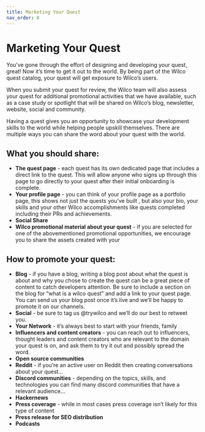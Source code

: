 ```yaml
---
title: Marketing Your Quest
nav_order: 8
---
```


# Marketing Your Quest
You’ve gone through the effort of designing and developing your quest, great! Now it’s time to get it out to the world. By being part of the Wilco quest catalog, your quest will get exposure to Wilco’s users. 

When you submit your quest for review, the Wilco team will also assess your quest for additional promotional activities that we have available, such as a case study or spotlight that will be shared on Wilco’s blog, newsletter, website, social and community. 

Having a quest gives you an opportunity to showcase your development skills to the world while helping people upskill themselves. There are multiple ways you can share the word about your quest with the world. 

## What you should share:
- **The quest page** - each quest has its own dedicated page that includes a direct link to the quest. This will allow anyone who signs up through this page to go directly to your quest after their initial onboarding is complete. 
- **Your profile page** - you can think of your profile page as a portfolio page, this shows not just the quests you’ve built , but also your bio, your skills and your other Wilco accomplishments like quests completed including their PRs and achievements. 
- **Social Share** 
- **Wilco promotional material about your quest** - if you are selected for one of the abovementioned promotional opportunities, we encourage you to share the assets created with your 

## How to promote your quest:
- **Blog** - if you have a blog, writing a blog post about what the quest is about and why you chose to create the quest can be a great piece of content to catch developers attention. Be sure to include a section on the blog for “what is a wilco quest” and add a link to your quest page. You can send us your blog post once it’s live and we’ll be happy to promote it on our channels. 
- **Social** - be sure to tag us @trywilco and we’ll do our best to retweet you. 
- **Your Network** - it’s always best to start with your friends, family 
- **Influencers and content creators** - you can reach out to influencers, thought leaders and content creators who are relevant to the domain your quest is on, and ask them to try it out and possibly spread the word. 
- **Open source communities** 
- **Reddit** -  if you’re an active user on Reddit then creating conversations about your quest…
- **Discord communities** - depending on the topics, skills, and technologies you can find many discord communities that have a relevant audience…
- **Hackernews** 
- **Press coverage** - while in most cases press coverage isn’t likely for this type of content
- **Press release for SEO distribution**
- **Podcasts**
